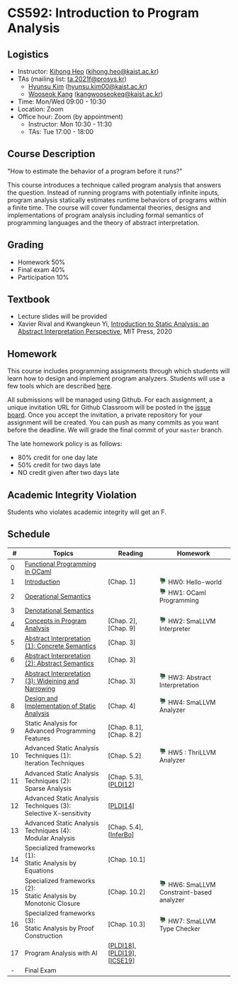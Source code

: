 # CS592: Introduction to Program Analysis

## Logistics
- Instructor: [Kihong Heo](https://kihongheo.kaist.ac.kr) (kihong.heo@kaist.ac.kr)
- TAs (mailing list: ta.2021f@prosys.kr)
  - [Hyunsu Kim](https://prosys.kaist.ac.kr/home/hyunsukim) (hyunsu.kim00@kaist.ac.kr)
  - [Wooseok Kang](https://prosys.kaist.ac.kr/home/wooseokkang) (kangwooseokeq@kaist.ac.kr)
- Time: Mon/Wed 09:00 - 10:30
- Location: Zoom
- Office hour: Zoom (by appointment)
  - Instructor: Mon 10:30 - 11:30
  - TAs: Tue 17:00 - 18:00


## Course Description
"How to estimate the behavior of a program before it runs?"

This course introduces a technique called program analysis that answers the question.
Instead of running programs with potentially infinite inputs, program analysis statically estimates runtime behaviors of programs within a finite time.
The course will cover fundamental theories, designs and implementations of program analysis including formal semantics of programming languages and
the theory of abstract interpretation.

## Grading
- Homework 50%
- Final exam 40%
- Participation 10%

## Textbook
- Lecture slides will be provided
- Xavier Rival and Kwangkeun Yi, [Introduction to Static Analysis: an Abstract Interpretation Perspective](https://mitpress.mit.edu/books/introduction-static-analysis), MIT Press, 2020

## Homework
This course includes programming assignments through which students will learn how to design
and implement program analyzers.
Students will use a few tools which are described [here](TOOL.md).

All submissions will be managed using Github.
For each assignment, a unique invitation URL for Github Classroom will be posted in the [issue board](../../issues).
Once you accept the invitation, a private repository for your assignment will be created.
You can push as many commits as you want before the deadline. We will grade the final commit of your `master` branch.

The late homework policy is as follows:
- 80% credit for one day late
- 50% credit for two days late
- NO credit given after two days late

## Academic Integrity Violation
Students who violates academic integrity will get an F.

## Schedule
|#|Topics|Reading|Homework|
|-|------|-------|--------|
|0|[Functional Programming in OCaml](slides/lecture0.pdf)||
|1|[Introduction](slides/lecture1.pdf)|[Chap. 1]|<img src="icons/github-classroom.png" width="16" /> HW0: Hello-world|
|2|[Operational Semantics](slides/lecture2.pdf)||<img src="icons/github-classroom.png" width="16" /> HW1: OCaml Programming|
|3|[Denotational Semantics](slides/lecture3.pdf)|||
|4|[Concepts in Program Analysis](slides/lecture4.pdf)|[Chap. 2], [Chap. 9]|<img src="icons/github-classroom.png" width="16" /> HW2: SmaLLVM Interpreter|
|5|[Abstract Interpretation (1): Concrete Semantics](slides/lecture5.pdf)|[Chap. 3]|
|6|[Abstract Interpretation (2): Abstract Semantics](slides/lecture6.pdf)|[Chap. 3]|
|7|[Abstract Interpretation (3): Wideining and Narrowing](slides/lecture7.pdf)|[Chap. 3]|<img src="icons/github-classroom.png" width="16" /> HW3: Abstract Interpretation|
|8|[Design and Implementation of Static Analysis](slides/lecture8.pdf)|[Chap. 4]|<img src="icons/github-classroom.png" width="16" /> HW4: SmaLLVM Analyzer|
|9|Static Analysis for Advanced Programming Features|[Chap. 8.1], [Chap. 8.2]||
|10|Advanced Static Analysis Techniques (1):<br>Iteration Techniques|[Chap. 5.2]|<img src="icons/github-classroom.png" width="16" /> HW5 : ThriLLVM Analyzer|
|11|Advanced Static Analysis Techniques (2):<br>Sparse Analysis|[Chap. 5.3], [[PLDI12](https://dl.acm.org/doi/abs/10.1145/2254064.2254092)]|
|12|Advanced Static Analysis Techniques (3):<br>Selective X-sensitivity|[[PLDI14](https://dl.acm.org/doi/10.1145/2594291.2594318)]||
|13|Advanced Static Analysis Techniques (4):<br>Modular Analysis|[Chap. 5.4], [[InferBo](https://research.fb.com/blog/2017/02/inferbo-infer-based-buffer-overrun-analyzer/)]|
|14|Specialized frameworks (1):<br>Static Analysis by Equations|[Chap. 10.1]||
|15|Specialized frameworks (2):<br>Static Analysis by Monotonic Closure|[Chap. 10.2]|<img src="icons/github-classroom.png" width="16" /> HW6: SmaLLVM Constraint-based analyzer|
|16|Specialized frameworks (3):<br>Static Analysis by Proof Construction|[Chap. 10.3]|<img src="icons/github-classroom.png" width="16" /> HW7: SmaLLVM Type Checker|
|17|Program Analysis with AI|[[PLDI18](https://dl.acm.org/doi/10.1145/3192366.3192417)], [[PLDI19](https://dl.acm.org/doi/10.1145/3314221.3314616)], [[ICSE19](https://dl.acm.org/doi/10.1109/ICSE.2019.00027)]|
|-|Final Exam||
